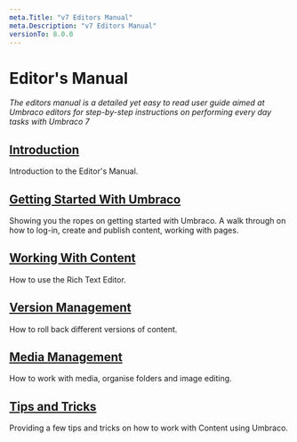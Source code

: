 ```yaml
---
meta.Title: "v7 Editors Manual"
meta.Description: "v7 Editors Manual"
versionTo: 8.0.0
---
```


# Editor's Manual
*The editors manual is a detailed yet easy to read user guide aimed at Umbraco editors for step-by-step instructions on performing every day tasks with Umbraco 7*

## [Introduction](Introductions/)
Introduction to the Editor's Manual.

## [Getting Started With Umbraco](Getting-Started-With-Umbraco/)
Showing you the ropes on getting started with Umbraco. A walk through on how to log-in, create and publish content, working with pages.

## [Working With Content](Working-With-Content/)
How to use the Rich Text Editor.

## [Version Management](Version-Management/)
How to roll back different versions of content.

## [Media Management](Media-Management/)
How to work with media, organise folders and image editing.

## [Tips and Tricks](Tips-and-Tricks/)
Providing a few tips and tricks on how to work with Content using Umbraco.

